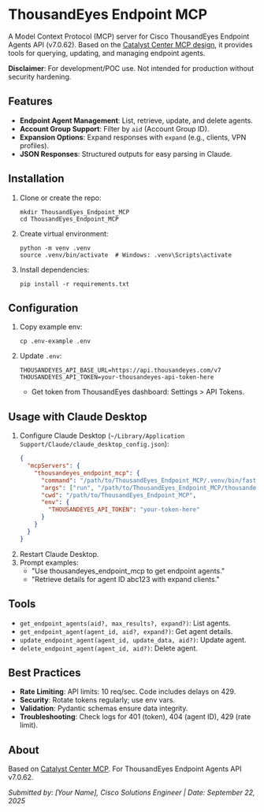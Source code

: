 # ThousandEyes Endpoint MCP

A Model Context Protocol (MCP) server for Cisco ThousandEyes Endpoint Agents API (v7.0.62). Based on the [Catalyst Center MCP design](https://github.com/JackRiebel/Catalyst_Center_MCP), it provides tools for querying, updating, and managing endpoint agents.

**Disclaimer**: For development/POC use. Not intended for production without security hardening.

## Features
- **Endpoint Agent Management**: List, retrieve, update, and delete agents.
- **Account Group Support**: Filter by `aid` (Account Group ID).
- **Expansion Options**: Expand responses with `expand` (e.g., clients, VPN profiles).
- **JSON Responses**: Structured outputs for easy parsing in Claude.

## Installation
1. Clone or create the repo:
   ```
   mkdir ThousandEyes_Endpoint_MCP
   cd ThousandEyes_Endpoint_MCP
   ```
2. Create virtual environment:
   ```
   python -m venv .venv
   source .venv/bin/activate  # Windows: .venv\Scripts\activate
   ```
3. Install dependencies:
   ```
   pip install -r requirements.txt
   ```

## Configuration
1. Copy example env:
   ```
   cp .env-example .env
   ```
2. Update `.env`:
   ```
   THOUSANDEYES_API_BASE_URL=https://api.thousandeyes.com/v7
   THOUSANDEYES_API_TOKEN=your-thousandeyes-api-token-here
   ```
   - Get token from ThousandEyes dashboard: Settings > API Tokens.

## Usage with Claude Desktop
1. Configure Claude Desktop (`~/Library/Application Support/Claude/claude_desktop_config.json`):
   ```json
   {
     "mcpServers": {
       "thousandeyes_endpoint_mcp": {
         "command": "/path/to/ThousandEyes_Endpoint_MCP/.venv/bin/fastmcp",
         "args": ["run", "/path/to/ThousandEyes_Endpoint_MCP/thousandeyes_endpoint_mcp.py"],
         "cwd": "/path/to/ThousandEyes_Endpoint_MCP",
         "env": {
           "THOUSANDEYES_API_TOKEN": "your-token-here"
         }
       }
     }
   }
   ```
2. Restart Claude Desktop.
3. Prompt examples:
   - "Use thousandeyes_endpoint_mcp to get endpoint agents."
   - "Retrieve details for agent ID abc123 with expand clients."

## Tools
- `get_endpoint_agents(aid?, max_results?, expand?)`: List agents.
- `get_endpoint_agent(agent_id, aid?, expand?)`: Get agent details.
- `update_endpoint_agent(agent_id, update_data, aid?)`: Update agent.
- `delete_endpoint_agent(agent_id, aid?)`: Delete agent.

## Best Practices
- **Rate Limiting**: API limits: 10 req/sec. Code includes delays on 429.
- **Security**: Rotate tokens regularly; use env vars.
- **Validation**: Pydantic schemas ensure data integrity.
- **Troubleshooting**: Check logs for 401 (token), 404 (agent ID), 429 (rate limit).

## About
Based on [Catalyst Center MCP](https://github.com/JackRiebel/Catalyst_Center_MCP). For ThousandEyes Endpoint Agents API v7.0.62.

*Submitted by: [Your Name], Cisco Solutions Engineer | Date: September 22, 2025*
